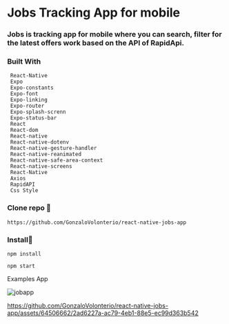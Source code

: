 # Jobs Tracking App for mobile

### Jobs is tracking app for mobile where you can search, filter for the latest offers work based on the API of RapidApi.

### Built With

```
 React-Native
 Expo
 Expo-constants
 Expo-font
 Expo-linking
 Expo-router
 Expo-splash-screnn
 Expo-status-bar
 React
 React-dom
 React-native
 React-native-dotenv
 React-native-gesture-handler
 React-native-reanimated
 React-native-safe-area-context
 React-native-screens
 React-Native
 Axios
 RapidAPI
 Css Style
```

### Clone repo 🔧

```
https://github.com/GonzaloVolonterio/react-native-jobs-app

```
### Install🔧

```
npm install

npm start
```

Examples App

![jobapp](https://github.com/GonzaloVolonterio/react-native-jobs-app/assets/64506662/3a2e1a58-215d-49f4-80d9-48b5606dc4b9)

https://github.com/GonzaloVolonterio/react-native-jobs-app/assets/64506662/2ad6227a-ac79-4eb1-88e5-ec99d363b542



